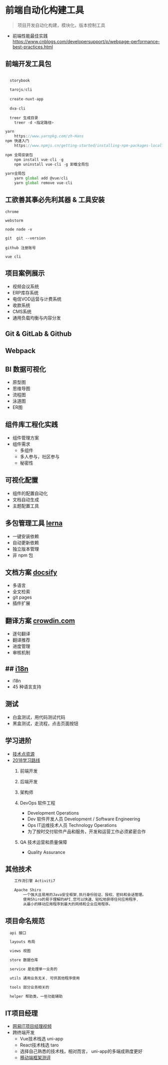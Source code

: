# 前端自动化构建工具

> 项目开发自动化构建，模块化，版本控制工具

* 前端性能最佳实践
	https://www.cnblogs.com/developersupport/p/webpage-performance-best-practices.html



## 前端开发工具包
```jsx
  
  storybook
  
  tarojs/cli
  
  create-nuxt-app
  
  dva-cli
  
  treer 生成目录
    treer -d <指定路径>

yarn
	https://www.yarnpkg.com/zh-Hans
npm 快速入门
	https://www.npmjs.cn/getting-started/installing-npm-packages-locally
  
npm 全局安装包
	npm install vue-cli -g
	npm uninstall vue-cli -g 卸载全局包
	
yarn全局包
	yarn global add @vue/cli
	yarn global remove vue-cli
```



## 工欲善其事必先利其器 & 工具安装
```
chrome

webstorm

node node -v

git  git --version

github 注册账号

vue cli

```



## 项目案例展示
* 视频会议系统
* ERP库存系统
* 电信VOD运营与计费系统
* 收款系统
* CMS系统
* 通用负载均衡与内容分发



## Git & GitLab & Github



## Webpack



## BI 数据可视化
* 原型图
* 思维导图
* 流程图
* 泳道图
* ER图



## 组件库工程化实践
* 组件管理方案
* 组件需求
	- 多组件
	- 多人参与，社区参与
	- 秘密性



## 可视化配置
* 组件的配置自动化
* 文档自动生成
* 主题配置工具



## 多包管理工具 [lerna](https://lernajs.io)
* 一键安装依赖
* 自动更新依赖
* 独立版本管理
* 非 npm 包



## 文档方案 [docsify](https://docsify.js.org/#/zh-cn/quickstart)
* 多语言
* 全文检索
* git pages
* 插件扩展



## 翻译方案 [crowdin.com](https://crowdin.com)
* 逐句翻译
* 翻译推荐
* 进度管理
* 审核机制



## ## [i18n]()
* i18n
* 45 种语言支持



## 测试
* 白盒测试，用代码测试代码
* 黑盒测试，走流程，点击页面按钮


## 学习进阶
* [技术点资源](https://www.jianshu.com/p/063a620ef466)
* [2018学习路线](https://github.com/kamranahmedse/developer-roadmap)
	1. 前端开发
	2. 后端开发
	3. 架构师
	4. DevOps 软件工程
		* Development Operations
		* Dev 软件开发人员 Development / Software Engineering
		* Ops IT运维技术人员 Technology Operations
		* 为了按时交付软件产品和服务，开发和运营工作必须紧密合作

	5. QA 技术运营和质量保障
		* Quality Assurance



## 其他技术
```jsx
	工作流引擎 Activiti7

	Apache Shiro
		一个强大且易用的Java安全框架,执行身份验证、授权、密码和会话管理。
		使用Shiro的易于理解的API,您可以快速、轻松地获得任何应用程序,
		从最小的移动应用程序到最大的网络和企业应用程序。

```


## 项目命名规范

```jsx
  api 接口

  layouts 布局

  views 视图

  store 数据仓库

  service 是处理单一业务的

  utils 通用业务无关, 可供其他程序使用

  tools 部分业务相关的

  helper 帮助类，一些功能辅助
```


## IT项目经理
* [网易IT项目经理视频](https://mooc.study.163.com/smartSpec/detail/55001.htm)
* 跨终端开发
  * Vue技术栈选 uni-app
  * React技术栈选 taro
  * 选择自己熟悉的技术栈，相对而言， uni-app的多端成熟度更好
  * [移动端框架测评](https://juejin.im/post/5cfdcf056fb9a07ecd3d5068#heading-13)
